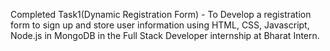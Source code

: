 Completed Task1(Dynamic Registration Form) - To Develop a registration form to sign up and store user information using HTML,
CSS, Javascript,  Node.js in MongoDB in the Full Stack Developer internship at Bharat Intern.
